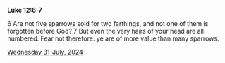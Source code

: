 **Luke 12:6-7**

6 Are not five sparrows sold for two farthings, and not one of them is forgotten before God? 7 But even the very hairs of your head are all numbered. Fear not therefore: ye are of more value than many sparrows.

[Wednesday 31-July, 2024](https://getbible.net/kjv/Luke/12/6-7)
